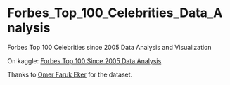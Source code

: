 # Forbes_Top_100_Celebrities_Data_Analysis
Forbes Top 100 Celebrities since 2005 Data Analysis and Visualization

On kaggle: [Forbes Top 100 Since 2005 Data Analysis](https://www.kaggle.com/code/selcukwashere/forbes-top-100-since-2005-data-analysis)

Thanks to [Omer Faruk Eker](https://github.com/omerfarukeker) for the dataset.
